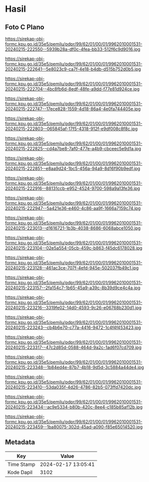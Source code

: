 # Hasil

## Foto C Plano

https://sirekap-obj-formc.kpu.go.id/35e5/pemilu/pdpr/99/62/01/00/01/9962010001531-20240215-222550--5939b28a-df0c-4fea-bb33-512f6c9d9016.jpg

https://sirekap-obj-formc.kpu.go.id/35e5/pemilu/pdpr/99/62/01/00/01/9962010001531-20240215-222641--5e8023c9-ca7f-4e18-b4db-d515b752d0b5.jpg

https://sirekap-obj-formc.kpu.go.id/35e5/pemilu/pdpr/99/62/01/00/01/9962010001531-20240215-222704--4bc8fb6d-8edf-48fe-a9dd-f77e81d924ce.jpg

https://sirekap-obj-formc.kpu.go.id/35e5/pemilu/pdpr/99/62/01/00/01/9962010001531-20240215-222747--17ece828-1559-4d18-86a4-4e0fa744405e.jpg

https://sirekap-obj-formc.kpu.go.id/35e5/pemilu/pdpr/99/62/01/00/01/9962010001531-20240215-222803--065845af-17f5-4318-912f-e9df008c8f8c.jpg

https://sirekap-obj-formc.kpu.go.id/35e5/pemilu/pdpr/99/62/01/00/01/9962010001531-20240215-222825--cd4a7be8-7af0-477e-a4b9-cbceec5e9d1a.jpg

https://sirekap-obj-formc.kpu.go.id/35e5/pemilu/pdpr/99/62/01/00/01/9962010001531-20240215-222851--e8aa9d24-1bc5-456a-94a9-8d16f90b9edf.jpg

https://sirekap-obj-formc.kpu.go.id/35e5/pemilu/pdpr/99/62/01/00/01/9962010001531-20240215-222916--88131ccb-e952-4524-9700-598a9a13fe36.jpg

https://sirekap-obj-formc.kpu.go.id/35e5/pemilu/pdpr/99/62/01/00/01/9962010001531-20240215-222947--5a421e36-e460-4c86-aa9f-1666a7159c74.jpg

https://sirekap-obj-formc.kpu.go.id/35e5/pemilu/pdpr/99/62/01/00/01/9962010001531-20240215-223013--d1616721-1b3b-4038-8686-6068abce1050.jpg

https://sirekap-obj-formc.kpu.go.id/35e5/pemilu/pdpr/99/62/01/00/01/9962010001531-20240215-223104--02e5a554-05cb-459c-b863-f45dc6178028.jpg

https://sirekap-obj-formc.kpu.go.id/35e5/pemilu/pdpr/99/62/01/00/01/9962010001531-20240215-223128--461ac3ce-707f-4efd-945e-502037fb49c1.jpg

https://sirekap-obj-formc.kpu.go.id/35e5/pemilu/pdpr/99/62/01/00/01/9962010001531-20240215-223157--2fa154c7-1b65-45a9-a39c-8b39d9ce4c4a.jpg

https://sirekap-obj-formc.kpu.go.id/35e5/pemilu/pdpr/99/62/01/00/01/9962010001531-20240215-223216--3319fe02-14d0-4593-9c26-e06768b230d1.jpg

https://sirekap-obj-formc.kpu.go.id/35e5/pemilu/pdpr/99/62/01/00/01/9962010001531-20240215-223243--cb4b6e70-c77a-4416-9472-1c4f4f453423.jpg

https://sirekap-obj-formc.kpu.go.id/35e5/pemilu/pdpr/99/62/01/00/01/9962010001531-20240215-223317--47c2d85d-0588-464d-9a2c-1ad6f07cd709.jpg

https://sirekap-obj-formc.kpu.go.id/35e5/pemilu/pdpr/99/62/01/00/01/9962010001531-20240215-223348--1b84ed4e-87b7-4b18-9d5d-3c5884a44de4.jpg

https://sirekap-obj-formc.kpu.go.id/35e5/pemilu/pdpr/99/62/01/00/01/9962010001531-20240215-223410--53da035f-4d26-4786-82b5-073ffd7420dc.jpg

https://sirekap-obj-formc.kpu.go.id/35e5/pemilu/pdpr/99/62/01/00/01/9962010001531-20240215-223434--ac9e5334-b80b-420c-8ee4-c185b85af12b.jpg

https://sirekap-obj-formc.kpu.go.id/35e5/pemilu/pdpr/99/62/01/00/01/9962010001531-20240215-223459--1ba80075-302d-45ad-a090-f85e65014520.jpg


## Metadata

| Key        | Value               |
| ---------- | ------------------- |
| Time Stamp | 2024-02-17 13:05:41 |
| Kode Dapil | 3102                |



